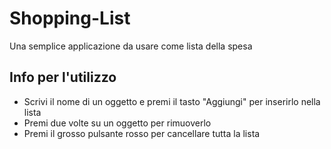 # Shopping-List
Una semplice applicazione da usare come lista della spesa

## Info per l'utilizzo
- Scrivi il nome di un oggetto e premi il tasto "Aggiungi" per inserirlo nella lista
- Premi due volte su un oggetto per rimuoverlo
- Premi il grosso pulsante rosso per cancellare tutta la lista
